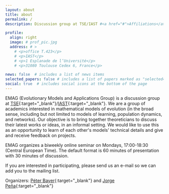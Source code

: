 ```yaml
---
layout: about
title: about
permalink: /
description: Discussion group at TSE/IAST #<a href="#">Affiliations</a>. Address. Contacts. Moto. Etc.

profile:
  align: right
  image: # prof_pic.jpg
  address: # >
    # <p>office T.423</p>
    # <p>IAST</p>
    # <p>1 Esplanade de l’Université</p>
    # <p>31080 Toulouse Cedex 6, France</p>

news: false  # includes a list of news items
selected_papers: false # includes a list of papers marked as "selected={true}"
social: true  # includes social icons at the bottom of the page
---
```


EMAG (Evolutionary Models and Applications Group) is a discussion group at [TSE](https://www.tse-fr.eu/){:target="\_blank"}/[IAST](https://www.iast.fr/){:target="\_blank"}. We are a group of academics interested in mathematical models of evolution (in the broad sense, including but not limited to models of learning, population dynamics, and networks).
Our objective is to bring together theoreticians to discuss their latest works or ideas, in an informal setting.
We would like to use this as an opportunity to learn of each other's models' technical details and give and receive feedback on projects.

EMAG organizes a biweekly online seminar on Mondays, 17:00-18:30 (Central European Time).
The default format is 60 minutes of presentation with 30 minutes of discussion.

If you are interested in participating, please send us an e-mail so we can add you to the mailing list.

Organizers: [Péter Bayer](https://www.sites.google.com/view/peterbayer){:target="\_blank"} and [Jorge Peña](https://jorgeapenas.github.io/){:target="\_blank"}
